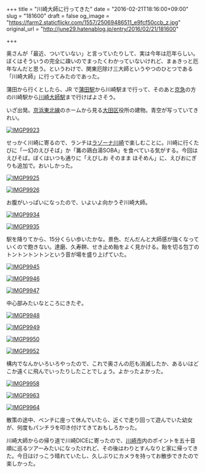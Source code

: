 +++
title = "川崎大師に行ってきた"
date = "2016-02-21T18:16:00+09:00"
slug = "181600"
draft = false
og_image = "https://farm2.staticflickr.com/1557/25069486511_e9fcf50ccb_z.jpg"
original_url = "http://june29.hatenablog.jp/entry/2016/02/21/181600"

+++

<p>奥さんが「最近、ついていない」と言っていたりして、実は今年は厄年らしい。ぼくはそういうの完全に疎いのでまったくわかっていないけれど、まぁきっと厄年なんだと思う。というわけで、関東厄除け三大師というやつのひとつである「川崎大師」に行ってみたのであった。</p>

<p>蒲田から行くとしたら、JR で<a class="keyword" href="http://d.hatena.ne.jp/keyword/%B3%F7%C5%C4%B1%D8">蒲田駅</a>から川崎駅まで行って、そのあと<a class="keyword" href="http://d.hatena.ne.jp/keyword/%B5%FE%B5%DE">京急</a>の方の川崎駅から<a class="keyword" href="http://d.hatena.ne.jp/keyword/%C0%EE%BA%EA%C2%E7%BB%D5%B1%D8">川崎大師駅</a>まで行けばよさそう。</p>

<p>いざ出発。<a class="keyword" href="http://d.hatena.ne.jp/keyword/%B5%FE%C9%CD%C5%EC%CB%CC%C0%FE">京浜東北線</a>のホームから見る<a class="keyword" href="http://d.hatena.ne.jp/keyword/%C2%E7%C5%C4%B6%E8">大田区</a>役所の建物。青空が写っていてきれい。</p>

<p><a data-flickr-embed="true" href="https://www.flickr.com/photos/june29/24867103540/in/dateposted-public/" title="IMGP9923"><img src="https://farm2.staticflickr.com/1578/24867103540_a233e02464_z.jpg" alt="IMGP9923"></a></p>

<p>せっかく川崎に寄るので、ランチは<a class="keyword" href="http://d.hatena.ne.jp/keyword/%A5%E9%A5%BE%A1%BC%A5%CA%C0%EE%BA%EA">ラゾーナ川崎</a>で楽しむことに。川崎に行くたびに「一幻のえびそば」か「篝の鶏白湯SOBA」を食べている気がする。今回はえびそば。ぼくはいつも通りに「えびしお そのまま ほそめん」に、えびおにぎりも追加で。おいしかった。</p>

<p><a data-flickr-embed="true" href="https://www.flickr.com/photos/june29/24535900103/in/dateposted-public/" title="IMGP9925"><img src="https://farm2.staticflickr.com/1603/24535900103_a826b56a80_z.jpg" alt="IMGP9925"></a></p>

<p><a data-flickr-embed="true" href="https://www.flickr.com/photos/june29/25044472322/in/dateposted-public/" title="IMGP9926"><img src="https://farm2.staticflickr.com/1670/25044472322_67b9b7425c_z.jpg" alt="IMGP9926"></a></p>

<p>お腹がいっぱいになったので、いよいよ向かうぞ川崎大師。</p>

<p><a data-flickr-embed="true" href="https://www.flickr.com/photos/june29/25136392716/in/dateposted-public/" title="IMGP9934"><img src="https://farm2.staticflickr.com/1475/25136392716_c4a3ebfb59_z.jpg" alt="IMGP9934"></a></p>

<p><a data-flickr-embed="true" href="https://www.flickr.com/photos/june29/25162735565/in/dateposted-public/" title="IMGP9935"><img src="https://farm2.staticflickr.com/1459/25162735565_ec70c6b21b_z.jpg" alt="IMGP9935"></a></p>

<p>駅を降りてから、15分くらい歩いたかな。景色、だんだんと大師感が強くなっていくので飽きない。達磨、久寿餅、せき止め飴をよく見かける。飴を切る包丁のトントントントンという音が場を盛り上げていた。</p>

<p><a data-flickr-embed="true" href="https://www.flickr.com/photos/june29/25162737595/in/dateposted-public/" title="IMGP9945"><img src="https://farm2.staticflickr.com/1571/25162737595_aca4cec300_z.jpg" alt="IMGP9945"></a></p>

<p><a data-flickr-embed="true" href="https://www.flickr.com/photos/june29/24532056624/in/dateposted-public/" title="IMGP9946"><img src="https://farm2.staticflickr.com/1461/24532056624_a1b245bcc5_z.jpg" alt="IMGP9946"></a></p>

<p><a data-flickr-embed="true" href="https://www.flickr.com/photos/june29/25162738825/in/dateposted-public/" title="IMGP9947"><img src="https://farm2.staticflickr.com/1459/25162738825_94580237ea_z.jpg" alt="IMGP9947"></a></p>

<p>中心部みたいなところにきたぞ。</p>

<p><a data-flickr-embed="true" href="https://www.flickr.com/photos/june29/24795037679/in/dateposted-public/" title="IMGP9948"><img src="https://farm2.staticflickr.com/1624/24795037679_c149966ecc_z.jpg" alt="IMGP9948"></a></p>

<p><a data-flickr-embed="true" href="https://www.flickr.com/photos/june29/24535906453/in/dateposted-public/" title="IMGP9949"><img src="https://farm2.staticflickr.com/1527/24535906453_1aa58837e1_z.jpg" alt="IMGP9949"></a></p>

<p><a data-flickr-embed="true" href="https://www.flickr.com/photos/june29/24532058714/in/dateposted-public/" title="IMGP9950"><img src="https://farm2.staticflickr.com/1599/24532058714_8250637aea_z.jpg" alt="IMGP9950"></a></p>

<p><a data-flickr-embed="true" href="https://www.flickr.com/photos/june29/25069486511/in/dateposted-public/" title="IMGP9952"><img src="https://farm2.staticflickr.com/1557/25069486511_e9fcf50ccb_z.jpg" alt="IMGP9952"></a></p>

<p>構内でなんかいろいろやったので、これで奥さんの厄も消滅したか、あるいはどこか遠くに飛んでいったりしたことでしょう。よかったよかった。</p>

<p><a data-flickr-embed="true" href="https://www.flickr.com/photos/june29/24535908813/in/dateposted-public/" title="IMGP9958"><img src="https://farm2.staticflickr.com/1554/24535908813_42d9dc25ab_z.jpg" alt="IMGP9958"></a></p>

<p><a data-flickr-embed="true" href="https://www.flickr.com/photos/june29/25162742775/in/dateposted-public/" title="IMGP9963"><img src="https://farm2.staticflickr.com/1581/25162742775_80044b800f_z.jpg" alt="IMGP9963"></a></p>

<p><a data-flickr-embed="true" href="https://www.flickr.com/photos/june29/24795041449/in/dateposted-public/" title="IMGP9964"><img src="https://farm2.staticflickr.com/1513/24795041449_e262ed7b4e_z.jpg" alt="IMGP9964"></a></p>

<p>散策の途中、ベンチに座って休んでいたら、近くで走り回って遊んでいた幼女が、何度もパンチラを叩き付けてきておもしろかった。</p>

<p>川崎大師からの帰り道で川崎DICEに寄ったので、<a class="keyword" href="http://d.hatena.ne.jp/keyword/%C0%EE%BA%EA%BB%D4">川崎市</a>内のポイントを五十音順に巡るツアーみたいになったけれど、その後はわりとすんなりと家に帰ってきた。今日はけっこう晴れていたし、久しぶりにカメラを持ってお散歩できたので楽しかった。</p>

<script async src="//embedr.flickr.com/assets/client-code.js" charset="utf-8"></script>
